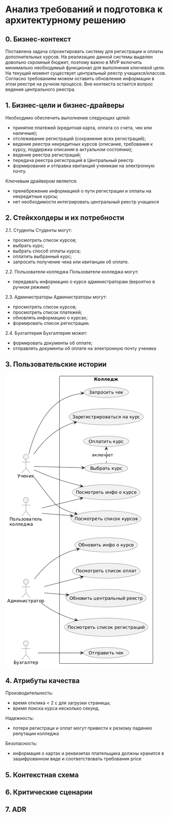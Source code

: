 # Анализ требований и подготовка к архитектурному решению

## 0. Бизнес-контекст
Поставлена задача спроектировать систему для регистрации и оплаты дополнительных курсов.
На реализацию данной системы выделен довольно скромный бюджет, поэтому важно в MVP включить минимально необходимый функционал для выполнения ключевой цели.
На текущий момент существует центральный реестр учащихся/классов. Согласно требованиям можем оставить обновление информации в этом реестре на ручном процессе.
Вне контекста остается вопрос ведения центрального реестра.
## 1. Бизнес-цели и бизнес-драйверы
Необходимо обеспечить выполнение следующих целей:
- принятие платежей (кредитная карта, оплата со счета, чек или наличные);
- отслеживание регистраций (сохранение всех регистраций);
- ведение реестра некредитных курсов (описание, требования к курсу, поддержка описания в актуальном состоянии);
- ведение реестра регистраций;
- передача реестра регистраций в Центральный реестр
- формирование и отправка квитанций ученикам на электронную почту.

Ключевым драйвером является:
- пренебрежение информацией о пути регистрации и оплаты на некредитные курсы;
- нет необходимости интегрировать центральный реестр учащихся

## 2. Стейкхолдеры и их потребности

2.1. Студенты
Студенты могут:
- просмотреть список курсов;
- выбрать курс;
- выбрать способ оплаты курса;
- оплатить выбранный курс;
- запросить получение чека или квитанции об оплате.

2.2. Пользователи колледжа 
Пользователи колледжа могут:
- передавать информацию о курсе администраторам (вероятно в ручном режиме)

2.3. Администраторы
Администраторы могут:
- просмотреть список курсов;
- просмотреть список платежей;
- обновлять информацию о курсах;
- формировать список регистрации.

2.4. Бухгалтерия
Бухгалтерия может:
- формировать документы об оплате;
- отправлять документы об оплате на электронную почту ученика

## 3. Пользовательские истории

![UC](/UC.png)

## 4. Атрибуты качества

Производительность:
- время отклика < 2 с для загрузки страницы;
- время поиска курса несколько секунд.

Надежность:
- потеря регистраци и оплат могут привести к резкому падению репутации колледжа

Безопасность:
- информация о картах и реквизитах плательщика должны хранится в зашифрованном виде и соответствовать требования price


## 5. Контекстная схема
## 6. Критические сценарии
## 7. ADR